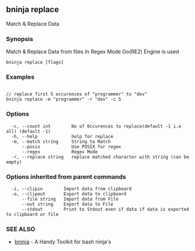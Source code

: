## bninja replace

Match & Replace Data

### Synopsis

Match & Replace Data from files In Regex Mode Go(RE2) Engine is used

```
bninja replace [flags]
```

### Examples

```

// replace first 5 occurences of "programmer" to "dev"
bninja replace -m "programmer" -r "dev" -c 5

```

### Options

```
  -c, --count int        No of Occurences to replace(default -1 i.e all) (default -1)
  -h, --help             help for replace
  -m, --match string     String to Match
      --posix            Use POSIX for regex
      --regex            Regex Mode
  -r, --replace string   replace matched character with string (can be empty)
```

### Options inherited from parent commands

```
  -i, --clipin        Import data from clipboard
  -o, --clipout       Export data to clipboard
      --file string   Import data from File
      --out string    Export data to File
      --stdout        Print to Stdout even if data if data is exported to clipboard or file
```

### SEE ALSO

* [bninja](bninja.md)	 - A Handy Toolkit for bash ninja's

